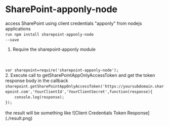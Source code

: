 # SharePoint-apponly-node
access SharePoint using client credentials "apponly" from nodejs applications
<br/><code>run npm install sharepoint-apponly-node --save</code><br/>

1. Require the sharepoint-apponly module 
<br/>
<code>
var sharepoint=require('sharepoint-apponly-node');
</code>
2. Execute call to getSharePointAppOnlyAccessToken and get the token response body in the callback
<code>
sharepoint.getSharePointAppOnlyAccessToken('https://yoursubdomain.sharepoint.com','YourClientId','YourClientSecret',function(response){
    console.log(response);
});
</code>
<br/>
the result will be something like 
![Client Credentials Token Response](./result.png)